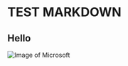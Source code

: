 # TEST MARKDOWN
## Hello
![Image of Microsoft](https://pngimg.com/uploads/microsoft/microsoft_PNG10.png)
